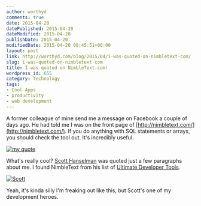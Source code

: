 ```yaml
---
author: worthyd
comments: true
date: 2015-04-20 
datePublished: 2015-04-20  
dateModified: 2015-04-20 
publishDate: 2015-04-20  
modifiedDate: 2015-04-20 08:45:51+00:00
layout: post
link: http://worthyd.com/blog/2015/04/i-was-quoted-on-nimbletext-com/
slug: i-was-quoted-on-nimbletext-com
title: I was quoted on NimbleText.com!
wordpress_id: 655
category: Technology
tags:
- Cool Apps
- productivity
- web development
---
```


A former colleague of mine send me a message on Facebook a couple of days ago.  He had told me I was on the front page of [http://nimbletext.com/](http://nimbletext.com/).  If you do anything with SQL statements or arrays, you should check the tool out.  It's incredibly useful.

[![my quote](http://blog.worthyd.com/wp-content/uploads/2015/04/my-quote-300x218.png)](http://blog.worthyd.com/wp-content/uploads/2015/04/my-quote.png)

What's really cool?  [Scott Hanselman](http://www.hanselman.com) was quoted just a few paragraphs about me.  I found NimbleText from his list of [Ultimate Developer Tools](http://www.hanselman.com/tools).

[![Scott](http://blog.worthyd.com/wp-content/uploads/2015/04/Scott-300x257.png)](http://blog.worthyd.com/wp-content/uploads/2015/04/Scott.png)

Yeah, it's kinda silly I'm freaking out like this, but Scott's one of my development heroes.
